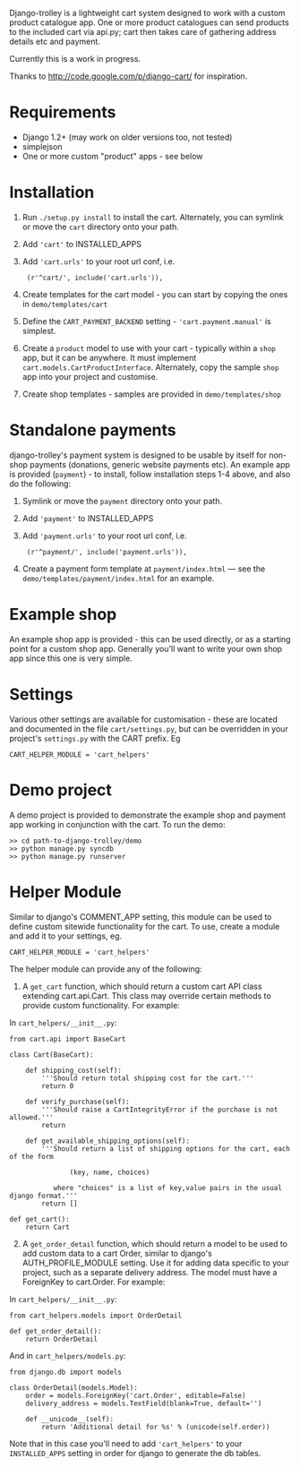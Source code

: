 Django-trolley is a lightweight cart system designed to 
work with a custom product catalogue app. One or more product catalogues 
can send products to the included cart via api.py; cart then takes care of 
gathering address details etc and payment.

Currently this is a work in progress.

Thanks to http://code.google.com/p/django-cart/ for inspiration.


# Requirements

* Django 1.2+ (may work on older versions too, not tested)
* simplejson
* One or more custom "product" apps - see below


# Installation

1. Run `./setup.py install` to install the cart. Alternately, you can symlink or move the `cart` directory onto your path.

2. Add `'cart'` to INSTALLED_APPS

3. Add `'cart.urls'` to your root url conf, i.e.
    
        (r'^cart/', include('cart.urls')),

4. Create templates for the cart model - you can start by copying
   the ones in `demo/templates/cart`
   
5. Define the `CART_PAYMENT_BACKEND` setting - `'cart.payment.manual'` is
   simplest.
   
6. Create a `product` model to use with your cart - typically within
   a `shop` app, but it can be anywhere. It must implement 
   `cart.models.CartProductInterface`. Alternately, copy the sample `shop` 
   app into your project and customise.
   
7. Create shop templates - samples are provided in `demo/templates/shop`


# Standalone payments

django-trolley's payment system is designed to be usable by itself for non-shop payments (donations, generic website payments etc). An example app is provided (`payment`) - to install, follow installation steps 1-4 above, and also do the following:

1. Symlink or move the `payment` directory onto your path.

2. Add `'payment'` to INSTALLED_APPS

3. Add `'payment.urls'` to your root url conf, i.e.
    
        (r'^payment/', include('payment.urls')),

4. Create a payment form template at `payment/index.html` — see the `demo/templates/payment/index.html` for an example.


# Example shop

An example shop app is provided - this can be used directly, or as a starting point for a custom shop app. Generally you'll want to write your own shop app since this one is very simple.


# Settings 

Various other settings are available for customisation - these are located and documented in the file `cart/settings.py`, but can be overridden in your project's  `settings.py` with the CART prefix. Eg

    CART_HELPER_MODULE = 'cart_helpers'


# Demo project

A demo project is provided to demonstrate the example shop and payment app working in conjunction with the cart. To run the demo:

    >> cd path-to-django-trolley/demo
    >> python manage.py syncdb
    >> python manage.py runserver


# Helper Module

Similar to django's COMMENT_APP setting, this module can be used to define custom sitewide
functionality for the cart. To use, create a module and add it to your settings, eg.

    CART_HELPER_MODULE = 'cart_helpers'

The helper module can provide any of the following:

1) A `get_cart` function, which should return a custom cart API class extending 
   cart.api.Cart. This class may override certain methods to provide custom 
   functionality. For example:

In `cart_helpers/__init__.py`:

    from cart.api import BaseCart

    class Cart(BaseCart):
        
        def shipping_cost(self):
            '''Should return total shipping cost for the cart.'''
            return 0
        
        def verify_purchase(self):
            '''Should raise a CartIntegrityError if the purchase is not allowed.'''
            return
        
        def get_available_shipping_options(self):
            '''Should return a list of shipping options for the cart, each of the form
                   
                   (key, name, choices)
                   
               where "choices" is a list of key,value pairs in the usual django format.'''
            return []
    
    def get_cart():
        return Cart

2) A `get_order_detail` function, which should return a model to be used to add custom
   data to a cart Order, similar to django's AUTH_PROFILE_MODULE setting. Use it for 
   adding data specific to your project, such as a separate delivery address. The model
   must have a ForeignKey to cart.Order. For example:

In `cart_helpers/__init__.py`:

    from cart_helpers.models import OrderDetail
    
    def get_order_detail():
        return OrderDetail
   
And in `cart_helpers/models.py`:
    
    from django.db import models
    
    class OrderDetail(models.Model):
        order = models.ForeignKey('cart.Order', editable=False)
        delivery_address = models.TextField(blank=True, default='')
        
        def __unicode__(self):
            return 'Additional detail for %s' % (unicode(self.order))

Note that in this case you'll need to add `'cart_helpers'` to your `INSTALLED_APPS` 
setting in order for django to generate the db tables.
